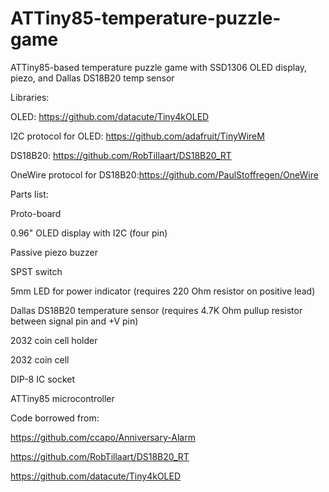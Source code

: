 # ATTiny85-temperature-puzzle-game

ATTiny85-based temperature puzzle game with SSD1306 OLED display, piezo, and Dallas DS18B20 temp sensor



Libraries: 

OLED: https://github.com/datacute/Tiny4kOLED

I2C protocol for OLED: https://github.com/adafruit/TinyWireM

DS18B20: https://github.com/RobTillaart/DS18B20_RT

OneWire protocol for DS18B20:https://github.com/PaulStoffregen/OneWire

Parts list: 

Proto-board

0.96" OLED display with I2C (four pin)

Passive piezo buzzer

SPST switch

5mm LED for power indicator (requires 220 Ohm resistor on positive lead)

Dallas DS18B20 temperature sensor (requires 4.7K Ohm pullup resistor between signal pin and +V pin)

2032 coin cell holder

2032 coin cell 

DIP-8 IC socket

ATTiny85 microcontroller

Code borrowed from:

https://github.com/ccapo/Anniversary-Alarm

https://github.com/RobTillaart/DS18B20_RT

https://github.com/datacute/Tiny4kOLED


